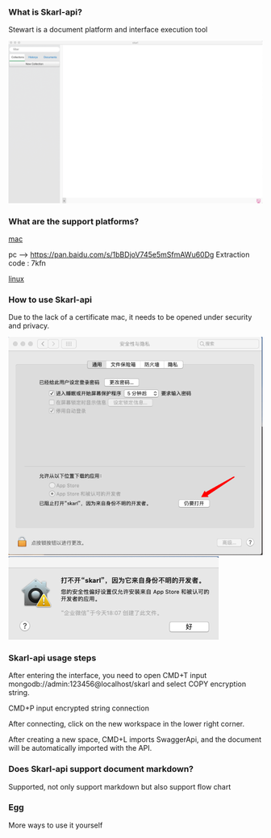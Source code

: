 ### What is Skarl-api?
Stewart is a document platform and interface execution tool

![image](images/1.png)

### What are the support platforms?

[mac](skarl-mac.zip "mac")

pc --> https://pan.baidu.com/s/1bBDjoV745e5mSfmAWu60Dg Extraction code : 7kfn

[linux](skarl-linux.zip "linux")

### How to use Skarl-api
Due to the lack of a certificate mac, it needs to be opened under security and privacy.

![image](images/2.png)
![image](images/3.png)

### Skarl-api usage steps

After entering the interface, you need to open CMD+T input mongodb://admin:123456@localhost/skarl and select COPY encryption string.

CMD+P input encrypted string connection

After connecting, click on the new workspace in the lower right corner.

After creating a new space, CMD+L imports SwaggerApi, and the document will be automatically imported with the API.

### Does Skarl-api support document markdown?

Supported, not only support markdown but also support flow chart

### Egg
More ways to use it yourself
